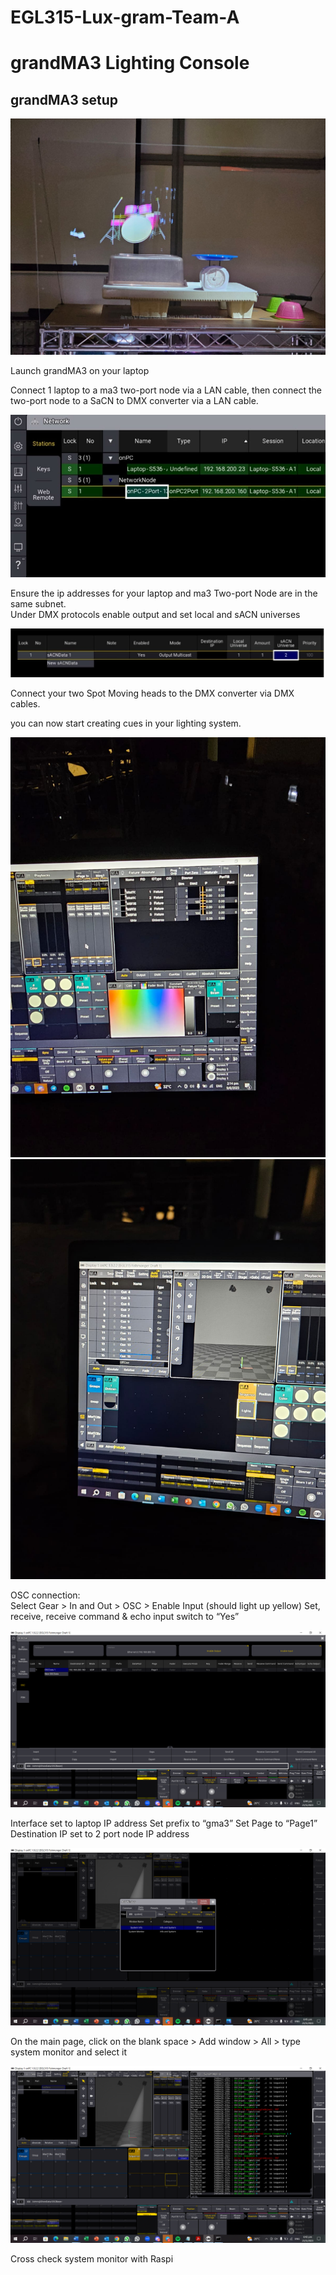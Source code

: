 # EGL315-Lux-gram-Team-A

# grandMA3 Lighting Console

## grandMA3 setup

![Alt text](imgs/LightinUp%20Setup.jpg)


Launch grandMA3 on your laptop

Connect 1 laptop to a ma3 two-port node via a LAN cable, then connect the two-port node to a SaCN to DMX converter via a LAN cable.


![Alt text](<imgs/MA3 Network.jpg>)


Ensure the ip addresses for your laptop and ma3 Two-port Node are in the same subnet.\
Under DMX  protocols enable output and set local and sACN universes


![Alt text](<imgs/MA3 sACN.jpg>)


Connect your two Spot Moving heads to the DMX converter via DMX cables.

you can now start creating cues in your lighting system.


![Alt text](imgs/LightingFixtures.jpg)
![Alt text](imgs/LightingCue.jpg)


OSC connection:\
Select Gear > In and Out > OSC > Enable Input (should light up yellow)
Set, receive, receive command & echo input switch to “Yes”


![Alt text](imgs/MA3OSC.PNG)


Interface set to laptop IP address
Set prefix to “gma3”
Set Page to “Page1”
Destination IP set to 2 port node IP address


![Alt text](imgs/ChooseSystemMonitor.PNG)


On the main page, click on the blank space > Add window > All > type system monitor and select it


![Alt text](imgs/SystemMonitor.PNG)


Cross check system monitor with Raspi
